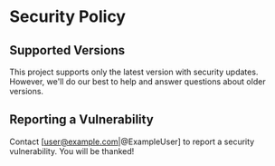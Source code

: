 # Security Policy

## Supported Versions

This project supports only the latest version with security updates. However, we'll do our best to help and answer questions about older versions.

## Reporting a Vulnerability

Contact [user@example.com|@ExampleUser] to report a security vulnerability. You will be thanked!
